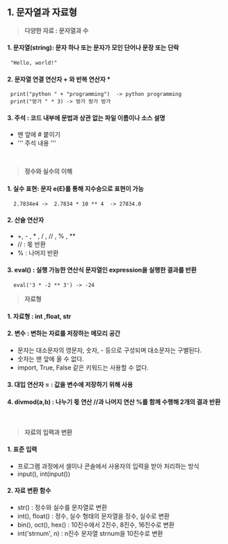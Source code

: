 ## 1. 문자열과 자료형

>**다양한 자료 : 문자열과 수**

#### 1. 문자열(string): 문자 하나 또는 문자가 모인 단어나 문장 또는 단락
>
     "Hello, world!"

#### 2. 문자열 연결 연산자 + 와 반복 연산자 *
>
     print("python " + "programming")  -> python programming 
     print("방가 " * 3) -> 방가 방가 방가 

#### 3. 주석 : 코드 내부에 문법과 상관 없는 파일 이름이나 소스 설명 

   - 맨 앞에 # 붙이기
   - ''' 주석 내용 '''
 <br>

>**정수와 실수의 이해**

#### 1. 실수 표현: 문자 e(E)를 통해 지수승으로 표현이 가능
>
      2.7834e4 ->  2.7834 * 10 ** 4  -> 27834.0 

#### 2. 산술 연산자 <br>
- +, - , * , / , // , % , **  
- // : 몫 반환
- % : 나머지 반환
  
#### 3. eval() : 실행 가능한 연산식 문자열인 expression을 실행한 결과를 반환<br>
>
      eval('3 * -2 ** 3') -> -24
 
>**자료형**

#### 1. 자료형 : int ,float, str

#### 2. 변수 : 변하는 자료를 저장하는 메모리 공간
- 문자는 대소문자의 영문자, 숫자, - 등으로 구성되며 대소문자는 구별된다.
- 숫자는 맨 앞에 올 수 없다.
- import, True, False 같은 키워드는 사용할 수 없다.

#### 3. 대입 연산자 = : 값을 변수에 저장하기 위해 사용

#### 4. divmod(a,b) : 나누기 몫 연산 //과 나머지 연산 %를 함께 수행해 2개의 결과 반환
<br>

>**자료의 입력과 변환**

#### 1. 표준 입력
- 프로그램 과정에서 셀이나 콘솔에서 사용자의 입력을 받아 처리하는 방식
- input(), int(input())

#### 2. 자료 변환 함수 
- str() : 정수와 실수를 문자열로 변환
- int(), float() : 정수, 실수 형태의 문자열을 정수, 실수로 변환
- bin(), oct(), hex() : 10진수에서 2진수, 8진수, 16진수로 변환
- int('strnum', n) : n진수 문자열 strnum을 10진수로 변환 

